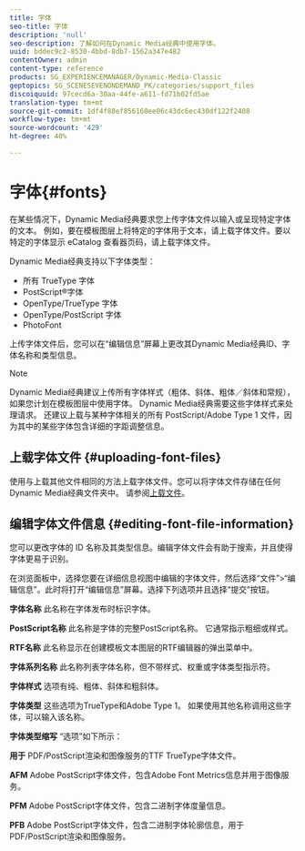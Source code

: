 ```yaml
---
title: 字体
seo-title: 字体
description: 'null'
seo-description: 了解如何在Dynamic Media经典中使用字体。
uuid: bddec9c2-8530-4bbd-8db7-1562a347e482
contentOwner: admin
content-type: reference
products: SG_EXPERIENCEMANAGER/Dynamic-Media-Classic
geptopics: SG_SCENESEVENONDEMAND_PK/categories/support_files
discoiquuid: 97cecd6a-30aa-44fe-a611-fd71b02fd5ae
translation-type: tm+mt
source-git-commit: 1df4f88ef856160ee06c43dc6ec430df122f2408
workflow-type: tm+mt
source-wordcount: '429'
ht-degree: 40%

---
```



# 字体{#fonts}

在某些情况下，Dynamic Media经典要求您上传字体文件以输入或呈现特定字体的文本。 例如，要在模板图层上将特定的字体用于文本，请上载字体文件。要以特定的字体显示 eCatalog 查看器页码，请上载字体文件。

Dynamic Media经典支持以下字体类型：

* 所有 TrueType 字体
* PostScript®字体
* OpenType/TrueType 字体
* OpenType/PostScript 字体
* PhotoFont

上传字体文件后，您可以在“编辑信息”屏幕上更改其Dynamic Media经典ID、字体名称和类型信息。

>[!NOTE]
>
>Dynamic Media经典建议上传所有字体样式（粗体、斜体、粗体／斜体和常规），如果您计划在模板图层中使用字体。 Dynamic Media经典需要这些字体样式来处理请求。 还建议上载与某种字体相关的所有 PostScript/Adobe Type 1 文件，因为其中的某些字体包含详细的字距调整信息。

## 上载字体文件 {#uploading-font-files}

使用与上载其他文件相同的方法上载字体文件。您可以将字体文件存储在任何Dynamic Media经典文件夹中。 请参阅[上载文件](uploading-files.md#uploading_your_files)。

## 编辑字体文件信息 {#editing-font-file-information}

您可以更改字体的 ID 名称及其类型信息。编辑字体文件会有助于搜索，并且使得字体更易于识别。

在浏览面板中，选择您要在详细信息视图中编辑的字体文件，然后选择“文件”>“编辑信息”。此时将打开“编辑信息”屏幕。选择下列选项并且选择“提交”按钮。

**字体名称** 此名称在字体发布时标识字体。

**PostScript名称** 此名称是字体的完整PostScript名称。 它通常指示粗细或样式。

**RTF名称** 此名称显示在创建模板文本图层的RTF编辑器的弹出菜单中。

**字体系列名称** 此名称列表字体名称，但不带样式、权重或字体类型指示符。

**字体样式** 选项有纯、粗体、斜体和粗斜体。

**字体类型** 这些选项为TrueType和Adobe Type 1。 如果使用其他名称调用这些字体，可以输入该名称。

**字体类型缩写** “选项”如下所示：

**用于** PDF/PostScript渲染和图像服务的TTF TrueType字体文件。

**AFM** Adobe PostScript字体文件，包含Adobe Font Metrics信息并用于图像服务。

**PFM** Adobe PostScript字体文件，包含二进制字体度量信息。

**PFB** Adobe PostScript字体文件，包含二进制字体轮廓信息，用于PDF/PostScript渲染和图像服务。
